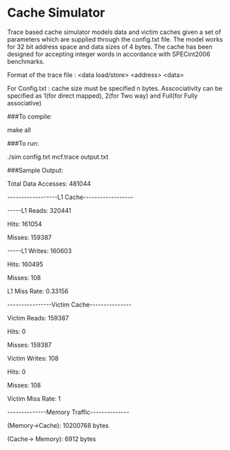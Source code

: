 # Cache Simulator
Trace based cache simulator models data and victim caches given a set of parameters which are supplied through the config.txt file. The model works for 32 bit address space and data sizes of 4 bytes. The cache has been designed for accepting integer words in accordance with SPECint2006 benchmarks. 

Format of the trace file : \<data load/store\> \<address\> \<data\>

For Config.txt : cache size must be specified n bytes. Asscociativity can be specified as 1(for direct mapped), 2(for Two way) and Full(for Fully associative)
                        
###To compile: 

make all

###To run:

./sim config.txt mcf.trace output.txt


###Sample Output:

Total Data Accesses:	481044  

------------------L1 Cache------------------  

-----L1 Reads:	320441  

Hits:		161054  

Misses:		159387  

-----L1 Writes:	160603  

Hits:		160495  

Misses:		108  

L1 Miss Rate:		0.33156  

----------------Victim Cache---------------  

Victim Reads:	159387  

Hits:		0  

Misses:		159387  

Victim Writes:	108  

Hits:		0  

Misses:		108  

Victim Miss Rate:  1  

--------------Memory Traffic--------------  

(Memory->Cache):	10200768 bytes  

(Cache-> Memory):	6912 bytes  

